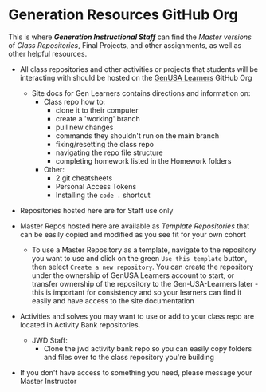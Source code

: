 # Generation Resources GitHub Org

This is where ***Generation Instructional Staff*** can find the *Master versions* of *Class Repositories*, Final Projects, and other assignments, as well as other helpful resources.

- All class repositories and other activities or projects that students will be interacting with should be hosted on the [GenUSA Learners](https://github.com/GenUSA-Learners) GitHub Org
  - Site docs for Gen Learners contains directions and information on:
    - Class repo how to:
      - clone it to their computer
      - create a 'working' branch
      - pull new changes
      - commands they shouldn't run on the main branch
      - fixing/resetting the class repo
      - navigating the repo file structure
      - completing homework listed in the Homework folders
    - Other:
      - 2 git cheatsheets
      - Personal Access Tokens
      - Installing the `code .` shortcut

- Repositories hosted here are for Staff use only
- Master Repos hosted here are available as *Template Repositories* that can be easily copied and modified as you see fit for your own cohort
  - To use a Master Repository as a template, navigate to the repository you want to use and click on the green `Use this template` button, then select `Create a new repository`. You can create the repository under the ownership of GenUSA Learners account to start, or transfer ownership of the repository to the Gen-USA-Learners later - this is important for consistency and so your learners can find it easily and have access to the site documentation

- Activities and solves you may want to use or add to your class repo are located in Activity Bank repositories.
  - JWD Staff:
    - Clone the jwd activity bank repo so you can easily copy folders and files over to the class repository you're building

- If you don't have access to something you need, please message your Master Instructor
